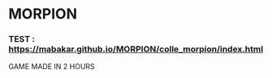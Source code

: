 # MORPION
### TEST : https://mabakar.github.io/MORPION/colle_morpion/index.html
GAME MADE IN 2 HOURS
